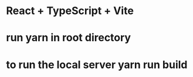 # React + TypeScript + Vite

# run yarn in root directory

# to run the local server yarn run build
